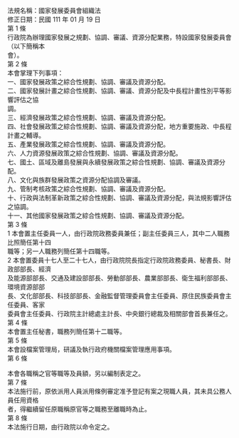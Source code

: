 法規名稱：國家發展委員會組織法  
修正日期：民國 111 年 01 月 19 日  
第 1 條  
行政院為辦理國家發展之規劃、協調、審議、資源分配業務，特設國家發展委員會（以下簡稱本  
會）。  
第 2 條  
本會掌理下列事項：  
一、國家發展政策之綜合性規劃、協調、審議及資源分配。  
二、國家發展計畫之綜合性規劃、協調、審議、資源分配及中長程計畫性別平等影響評估之協  
調。  
三、經濟發展政策之綜合性規劃、協調、審議及資源分配。  
四、社會發展政策之綜合性規劃、協調、審議及資源分配，地方重要施政、中長程計畫之輔導。  
五、產業發展政策之綜合性規劃、協調、審議及資源分配。  
六、人力資源發展政策之綜合性規劃、協調、審議及資源分配。  
七、國土、區域及離島發展與永續發展政策之綜合性規劃、協調、審議及資源分配。  
八、文化與族群發展政策之資源分配協調及審議。  
九、管制考核政策之綜合性規劃、協調、審議及資源分配。  
十、行政與法制革新政策之綜合性規劃、協調、審議及資源分配，與法規影響評估之協調。  
十一、其他國家發展政策之綜合性規劃、協調、審議及資源分配。  
第 3 條  
1 本會置主任委員一人，由行政院政務委員兼任；副主任委員三人，其中二人職務比照簡任第十四  
職等；另一人職務列簡任第十四職等。  
2 本會置委員十七人至二十七人，由行政院院長指定行政院政務委員、秘書長、財政部部長、經濟  
及能源部部長、交通及建設部部長、勞動部部長、農業部部長、衛生福利部部長、環境資源部部  
長、文化部部長、科技部部長、金融監督管理委員會主任委員、原住民族委員會主任委員、客家  
委員會主任委員、行政院主計總處主計長、中央銀行總裁及相關部會首長兼任之。  
第 4 條  
本會置主任秘書，職務列簡任第十二職等。  
第 5 條  
本會設檔案管理局，研議及執行政府機關檔案管理應用事項。  
第 6 條  


本會各職稱之官等職等及員額，另以編制表定之。  
第 7 條  
本法施行前，原依派用人員派用條例審定准予登記有案之現職人員，其未具公務人員任用資格  
者，得繼續留任原職稱原官等之職務至離職時為止。  
第 8 條  
本法施行日期，由行政院以命令定之。  


